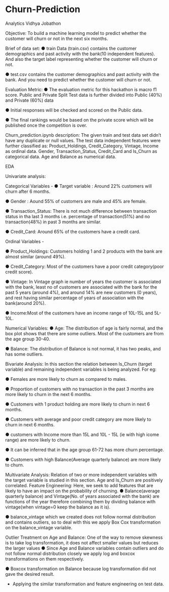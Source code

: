 # Churn-Prediction
Analytics Vidhya Jobathon

Objective: To build a machine learning model to predict whether the customer will churn
or not in the next six months.


Brief of data set:
● train Data (train.csv) contains the customer demographics and past activity with
the bank(10 independent features). And also the target label representing
whether the customer will churn or not.


● test.csv contains the customer demographics and past activity with the bank. And
you need to predict whether the customer will churn or not.


Evaluation Metric:
● The evaluation metric for this hackathon is macro f1 score.
Public and Private Split
Test data is further divided into Public (40%) and Private (60%) data

● Initial responses will be checked and scored on the Public data.

● The final rankings would be based on the private score which will be published
once the competition is over.


Churn_prediction.ipynb description:
The given train and test data set didn’t have any duplicate or null values.
The test data independent features were further classified as:
Product_Holdings, Credit_Category, Vintage, Income as ordinal data.
Gender, Transaction_Status, Credit_Card and Is_Churn as categorical data.
Age and Balance as numerical data.


EDA


Univariate analysis:


Categorical Variables -
● Target variable : Around 22% customers will churn after 6 months.

● Gender : Aound 55% of customers are male and 45% are female.

● Transaction_Status: There is not much difference between transaction status in
tha last 3 months i.e. percentage of transaction(51%) and no transaction(48%) in
past 3 months are similar.

● Credit_Card: Around 65% of the customers have a credit card.


Ordinal Variables -

● Product_Holdings: Customers holding 1 and 2 products with the bank are almost
similar (around 49%).

● Credit_Category: Most of the customers have a poor credit category(poor credit
score).

● Vintage: In Vintage graph ie number of years the customer is associated with the
bank, least no of customers are associated with the bank for the past 5 years
(around 4%), and around 14% are new customers (0 years), and rest having
similar percentage of years of association with the bank(around 20%).

● Income:Most of the customers have an income range of 10L-15L and 5L-10L.

Numerical Variables:
● Age: The distribution of age is fairly normal, and the box plot shows that there are
some outliers. Most of the customers are from the age group 30-40.

● Balance: The distribution of Balance is not normal, it has two peaks, and has
some outliers.


Bivariate Analysis:
In this section the relation between Is_Churn (target variable) and remaining
independent variables is being analyzed.
For eg:

● Females are more likely to churn as compared to males.

● Proportion of customers with no transaction in the past 3 months are more likely
to churn in the next 6 months.


● Customers with 1 product holding are more likely to churn in next 6 months.

● Customers with average and poor credit category are more likely to churn in next
6 months.

● customers with Income more than 15L and 10L - 15L (ie with high icome range)
are more likely to churn.

● It can be inferred that in the age group 61-72 has more churn percentage.

● Customers with high Balance(Average quarterly balance) are more likely to churn.


Multivariate Analysis:
Relation of two or more independent variables with the target variable is studied in this
section.
Age and Is_Churn are positively correlated.
Feature Engineering:
Here, we seek to add features that are likely to have an impact on the probability of
churning.
● Balance(average quarterly balance) and Vintage(No. of years associated with the
bank) are functions of the year therefore combining them by dividing balance with
vintage(when vintage=0 keep the balance as it is).

● balance_vintage which we created does not follow normal distribution and
contains outliers, so to deal with this we apply Box Cox transformation on the
balance_vintage variable.


Outlier Treatment on Age and Balance:
One of the way to remove skewness is to take log transformation, it does not affect
smaller values but reduces the larger values
● Since Age and Balance variables contain outliers and do not follow normal
distribution closely we apply log and boxcox transformations on them
respectively.

● Boxcox transformation on Balance because log transformation did not gave the
desired result.
* Applying the similar transformation and feature engineering on test data.
